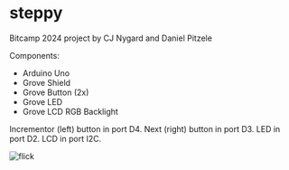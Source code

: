 # steppy
Bitcamp 2024 project by CJ Nygard and Daniel Pitzele

Components:
- Arduino Uno
- Grove Shield
- Grove Button (2x) 
- Grove LED
- Grove LCD RGB Backlight

Incrementor (left) button in port D4.
Next (right) button in port D3.
LED in port D2.
LCD in port I2C.

![flick](https://github.com/djpitzele/steppy/assets/84486444/8c99fb4f-25d1-4076-99e4-61f80f03a309)
